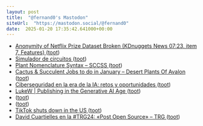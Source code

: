 ```yaml
---
layout: post
title:  "@fernand0's Mastodon"
siteUrl:  "https://mastodon.social/@fernand0"
date:  2025-01-20 17:35:42.641000+00:00
---
```

*  [Anonymity of Netflix Prize Dataset Broken (KDnuggets News 07:23, item 7, Features) ](https://www.kdnuggets.com/news/2007/n23/7i.htm) ([toot](https://mastodon.social/@fernand0/113861888738255816))
*  [Simulador de circuitos ](https://www.flickr.com/photos/fernand0/54270314450) ([toot](https://mastodon.social/@fernand0/113861881504488090))
*  [Plant Nomenclature Syntax – SCCSS ](https://southcoastcss.org/plant-nomenclature-syntax) ([toot](https://mastodon.social/@fernand0/113861548772015939))
*  [Cactus & Succulent Jobs to do in January – Desert Plants Of Avalon ](https://desertplantsofavalon.com/uncategorized/cactus-succulent-jobs-to-do-in-january) ([toot](https://mastodon.social/@fernand0/113861457882270898))
*  [Ciberseguridad en la era de la IA: retos y oportunidades ](https://www.gft.com/es/es/about-us/news/events/2025/ciberseguridad-en-la-era-de-la-i) ([toot](https://mastodon.social/@fernand0/113860695574990535))
*  [LukeW \| Publishing in the Generative AI Age ](https://www.lukew.com/ff/entry.asp?208) ([toot](https://mastodon.social/@fernand0/113860450000296255))
*  [ ](https://mastodon.social/users/fernand0/statuses/113860312509712376/activity) ([toot](https://mastodon.social/users/fernand0/statuses/113860312509712376/activity))
*  [ ](https://mastodon.online/@JProl) ([toot](https://mastodon.social/@fernand0/113860312211602934))
*  [TikTok shuts down in the US ](https://www.theverge.com/2025/1/18/24346961/tiktok-shut-down-banned-in-the-u) ([toot](https://mastodon.social/@fernand0/113860190811866867))
*  [David Cuartielles en la #TRG24: «Post Open Source» – TRG ](https://www.trgcon.com/blog/trg24-david-cuartielles-post-open-source) ([toot](https://mastodon.social/@fernand0/113860021636603041))
